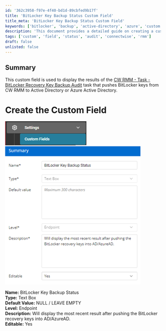 ```yaml
---
id: '362c3958-f97e-4f40-bd1d-89cbfed9b17f'
title: 'BitLocker Key Backup Status Custom Field'
title_meta: 'BitLocker Key Backup Status Custom Field'
keywords: ['bitlocker', 'backup', 'active-directory', 'azure', 'custom', 'field']
description: 'This document provides a detailed guide on creating a custom field for displaying the results of the BitLocker Recovery Key Backup Audit task in ConnectWise RMM. It includes step-by-step instructions and visual aids for setting up the custom field to track the status of BitLocker key backups in Active Directory or Azure Active Directory.'
tags: ['custom', 'field', 'status', 'audit', 'connectwise', 'rmm']
draft: false
unlisted: false
---
```

## Summary

This custom field is used to display the results of the [CW RMM - Task - BitLocker Recovery Key Backup Audit](https://proval.itglue.com/DOC-5078775-12881400) task that pushes BitLocker keys from CW RMM to Active Directory or Azure Active Directory.

# Create the Custom Field

![Image 1](../../../static/img/BitLocker-Key-Backup-Status/image_1.png)  
![Image 2](../../../static/img/BitLocker-Key-Backup-Status/image_2.png)  

**Name:** BitLocker Key Backup Status  
**Type:** Text Box  
**Default Value:** NULL / LEAVE EMPTY  
**Level:** Endpoint  
**Description:** Will display the most recent result after pushing the BitLocker recovery keys into AD/AzureAD.  
**Editable:** Yes  







